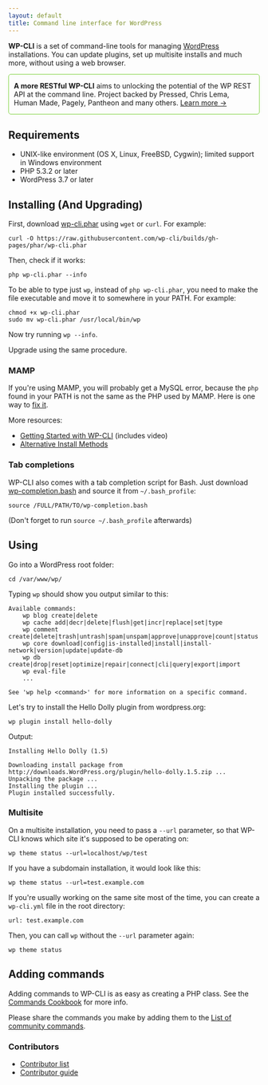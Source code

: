 ```yaml
---
layout: default
title: Command line interface for WordPress
---
```

**WP-CLI** is a set of command-line tools for managing [WordPress](http://wordpress.org) installations. You can update plugins, set up multisite installs and much more, without using a web browser.

<div style="
	border: 1px solid #7AD03A;
	-webkit-border-radius: 5px;
	-moz-border-radius: 5px;
	border-radius: 5px;
	padding-left: 10px;
	padding-right: 10px;
">
	<p><strong>A more RESTful WP-CLI</strong> aims to unlocking the potential of the WP REST API at the command line. Project backed by Pressed, Chris Lema, Human Made, Pagely, Pantheon and many others. <a href="/restful/">Learn more &rarr;</a></p>
</div>

<h2 id="requirements">Requirements</h2>

* UNIX-like environment (OS X, Linux, FreeBSD, Cygwin); limited support in Windows environment
* PHP 5.3.2 or later
* WordPress 3.7 or later

<h2 id="install">Installing (And Upgrading)</h2>

First, download [wp-cli.phar](https://raw.github.com/wp-cli/builds/gh-pages/phar/wp-cli.phar) using `wget` or `curl`. For example:

~~~
curl -O https://raw.githubusercontent.com/wp-cli/builds/gh-pages/phar/wp-cli.phar
~~~


Then, check if it works:

~~~
php wp-cli.phar --info
~~~

To be able to type just `wp`, instead of `php wp-cli.phar`, you need to make the file executable and move it to somewhere in your PATH. For example:

~~~
chmod +x wp-cli.phar
sudo mv wp-cli.phar /usr/local/bin/wp
~~~

Now try running `wp --info`.

Upgrade using the same procedure.

<h3 id="mamp">MAMP</h3>

If you're using MAMP, you will probably get a MySQL error, because the `php` found in your PATH is not the same as the PHP used by MAMP. Here is one way to [fix it](http://stackoverflow.com/a/29990624/333625).

More resources:

* [Getting Started with WP-CLI](https://trepmal.com/2014/02/22/getting-started-with-wp-cli/) (includes video)
* [Alternative Install Methods](/wiki/alternative-install-methods)

<h3 id="complete">Tab completions</h3>

WP-CLI also comes with a tab completion script for Bash. Just download [wp-completion.bash](https://github.com/wp-cli/wp-cli/raw/master/utils/wp-completion.bash) and source it from `~/.bash_profile`:

~~~
source /FULL/PATH/TO/wp-completion.bash
~~~

(Don't forget to run `source ~/.bash_profile` afterwards)

<h2 id="usage">Using</h2>

Go into a WordPress root folder:

~~~
cd /var/www/wp/
~~~

Typing `wp` should show you output similar to this:

~~~
Available commands:
    wp blog create|delete
    wp cache add|decr|delete|flush|get|incr|replace|set|type
    wp comment create|delete|trash|untrash|spam|unspam|approve|unapprove|count|status|last
    wp core download|config|is-installed|install|install-network|version|update|update-db
    wp db create|drop|reset|optimize|repair|connect|cli|query|export|import
    wp eval-file
    ...

See 'wp help <command>' for more information on a specific command.
~~~

Let's try to install the Hello Dolly plugin from wordpress.org:

~~~
wp plugin install hello-dolly
~~~

Output:

~~~
Installing Hello Dolly (1.5)

Downloading install package from http://downloads.WordPress.org/plugin/hello-dolly.1.5.zip ...
Unpacking the package ...
Installing the plugin ...
Plugin installed successfully.
~~~

<h3 id="multisite">Multisite</h3>

On a multisite installation, you need to pass a `--url` parameter, so that WP-CLI knows which site it's supposed to be operating on:

~~~
wp theme status --url=localhost/wp/test
~~~

If you have a subdomain installation, it would look like this:

~~~
wp theme status --url=test.example.com
~~~

If you're usually working on the same site most of the time, you can create a `wp-cli.yml` file in the root directory:

~~~
url: test.example.com
~~~

Then, you can call `wp` without the `--url` parameter again:

~~~
wp theme status
~~~

<h2>Adding commands</h2>

Adding commands to WP-CLI is as easy as creating a PHP class. See the [Commands Cookbook](/wiki/commands-cookbook) for more info.

Please share the commands you make by adding them to the [List of community commands](https://github.com/wp-cli/wp-cli/wiki/List-of-community-commands).

<h3>Contributors</h3>

- [Contributor list](https://github.com/wp-cli/wp-cli/contributors)
- [Contributor guide](https://github.com/wp-cli/wp-cli/blob/master/CONTRIBUTING.md)
